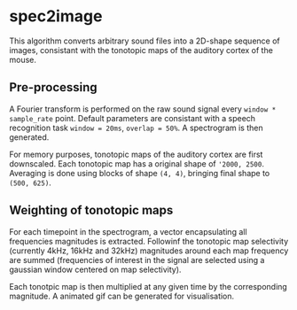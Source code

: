 # spec2image
This algorithm converts arbitrary sound files into a 2D-shape sequence of images, consistant with the tonotopic maps of the auditory cortex of the mouse. 

## Pre-processing
A Fourier transform is performed on the raw sound signal every `window * sample_rate` point. Default parameters are consistant with a speech recognition task `window = 20ms`, `overlap = 50%`. A spectrogram is then generated.

For memory purposes, tonotopic maps of the auditory cortex are first downscaled. Each tonotopic map has a original shape of `'2000, 2500`. Averaging is done using blocks of shape `(4, 4)`, bringing final shape to `(500, 625)`.

## Weighting of tonotopic maps
For each timepoint in the spectrogram, a vector encapsulating all frequencies magnitudes is extracted. Followinf the tonotopic map selectivity (currently 4kHz, 16kHz and 32kHz) magnitudes around each map frequency are summed (frequencies of interest in the signal are selected using a gaussian window centered on map selectivity). 

Each tonotpic map is then multiplied at any given time by the corresponding magnitude. A animated gif can be generated for visualisation.



